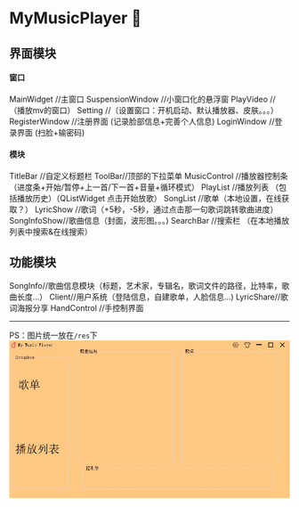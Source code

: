# MyMusicPlayer :musical_note:

## 界面模块
#### 窗口
MainWidget //主窗口
SuspensionWindow //小窗口化的悬浮窗
PlayVideo //（播放mv的窗口）
Setting //（设置窗口：开机启动、默认播放器、皮肤。。。）
RegisterWindow //注册界面 (记录脸部信息+完善个人信息)
LoginWindow //登录界面 (扫脸+输密码)
#### 模块
TitleBar //自定义标题栏
ToolBar//顶部的下拉菜单
MusicControl //播放器控制条 （进度条+开始/暂停+上一首/下一首+音量+循环模式）
PlayList //播放列表 （包括播放历史）（QListWidget 点击开始放歌）
SongList //歌单（本地设置，在线获取？）
LyricShow //歌词（+5秒，-5秒，通过点击那一句歌词跳转歌曲进度）
SongInfoShow//歌曲信息（封面，波形图。。。)
SearchBar //搜索栏 （在本地播放列表中搜索&在线搜索）

## 功能模块
SongInfo//歌曲信息模块（标题，艺术家，专辑名，歌词文件的路径，比特率，歌曲长度...）
Client//用户系统（登陆信息，自建歌单，人脸信息...)
LyricShare//歌词海报分享
HandControl //手控制界面

--------

PS：图片统一放在`/res`下
![img](./sample.jpg)
